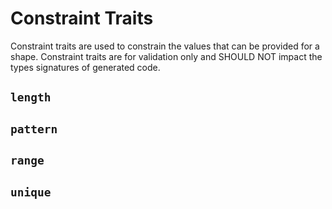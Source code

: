 # Constraint Traits

Constraint traits are used to constrain the values that can be provided for a shape. Constraint traits are for validation only and SHOULD NOT impact the types signatures of generated code.

## `length`

## `pattern`

## `range`

## `unique`
